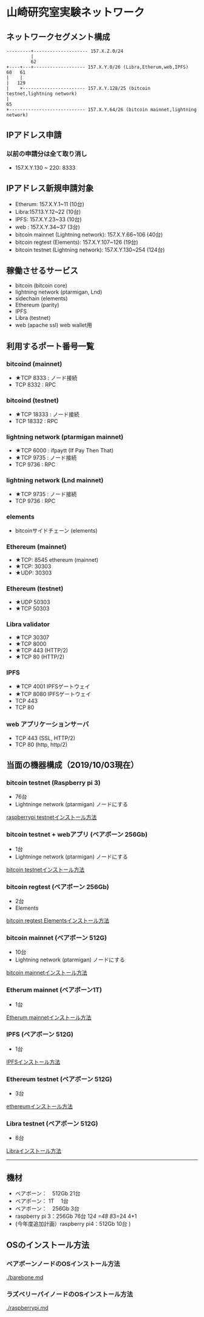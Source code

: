 # 山崎研究室実験ネットワーク

## ネットワークセグメント構成


```
---------+-------------------- 157.X.Z.0/24
         |
         62
+----+---+------------------- 157.X.Y.0/26 (Libra,Etherum,web,IPFS)
60   61    
|    |    
|   129
|    +----------------------- 157.X.Y.128/25 (bitcoin testnet,lightning network)
|
65
+---------------------------- 157.X.Y.64/26 (bitcoin mainnet,lightning network)

```

## IPアドレス申請

### 以前の申請分は全て取り消し

* 157.X.Y.130 ~ 220: 8333
    
## IPアドレス新規申請対象

* Etherum: 157.X.Y.1~11      (10台)
* Libra:157.13.Y.12~22      (10台)
* IPFS: 157.X.Y.23~33        (10台)
* web : 157.X.Y.34~37         (3台)
* bitcoin mainnet (Lightning network): 157.X.Y.66~106     (40台)
* bitcoin regtest (Elements): 157.X.Y.107~126      (19台)
* bitcoin testnet (Lightning network): 157.X.Y.130~254   (124台)

## 稼働させるサービス

* bitcoin (bitcoin core)
* lightning network (ptarmigan, Lnd)
* sidechain (elements)
* Ethereum (parity)
* IPFS
* Libra (testnet)
* web (apache ssl) web wallet用


## 利用するポート番号一覧

### bitcoind (mainnet)

* ★TCP 8333 : ノード接続
* TCP 8332 : RPC

### bitcoind (testnet)

* ★TCP 18333 : ノード接続
* TCP 18332 : RPC

### lightning network (ptarmigan mainnet)

* ★TCP 6000 	: ifpaytt (If Pay Then That)
* ★TCP 9735 	: ノード接続
* TCP 9736 	: RPC

### lightning network (Lnd mainnet)

* ★TCP 9735 	: ノード接続
* TCP 9736 	: RPC

### elements

* bitcoinサイドチェーン (elements)

### Ethereum (mainnet)

* ★TCP: 8545  ethereum (mainnet)
* ★TCP: 30303
* ★UDP: 30303

### Ethereum (testnet)

* ★UDP 50303
* ★TCP 50303

### Libra validator

* ★TCP 30307
* ★TCP 8000
* ★TCP 443 (HTTP/2)
* ★TCP 80 (HTTP/2)

### IPFS

* ★TCP 4001 IPFSゲートウェイ
* ★TCP 8080 IPFSゲートウェイ
* TCP 443
* TCP 80

### web アプリケーションサーバ

* TCP 443 (SSL, HTTP/2)
* TCP 80 (http, http/2)


## 当面の機器構成（2019/10/03現在）


### bitcoin testnet (Raspberry pi 3)

* 76台
* Lightninge network (ptarmigan) ノードにする

[raspberrypi testnetインストール方法](./raspberrypi.md)

### bitcoin testnet + webアプリ (ベアボーン 256Gb)

* 1台
* Lightninge network (ptarmigan) ノードにする

[bitcoin testnetインストール方法](./bitcoin-core-testnet.md)

### bitcoin regtest  (ベアボーン 256Gb)

* 2台
* Elements

[bitcoin regtest Elementsインストール方法](./bitcoin-core-regtest-elements.md)


### bitcoin mainnet (ベアボーン 512G)

* 10台
* Lightning network (ptarmigan) ノードにする

[bitcoin mainnetインストール方法](./bitcoin-core-mainnet.md)


### Etherum mainnet (ベアボーン1T)

* 1台

[Etherum mainnetインストール方法](./etherum-main.md)

### IPFS (ベアボーン 512G)

* 1台

[IPFSインストール方法](./IPFS.md)


### Ethereum testnet (ベアボーン 512G)

* 3台

[ethereumインストール方法](./ethereum-testnet.md)


### Libra testnet (ベアボーン 512G)

* 6台

[Libraインストール方法](./libra.md)

---



## 機材

* ベアボーン：　512Gb 21台
* ベアボーン：  1T  　1台
* ベアボーン：　256Gb   3台
* raspberry pi 3：256Gb 76台
12*4 =48
8*3=24
4*1
* (今年度追加計画）raspberry pi4：512Gb 10台 )



## OSのインストール方法

### ベアボーンノードのOSインストール方法

[./barebone.md](./barebone.md)

### ラズベリーパイノードのOSインストール方法

[./raspberrypi.md](./raspberrypi.md)

